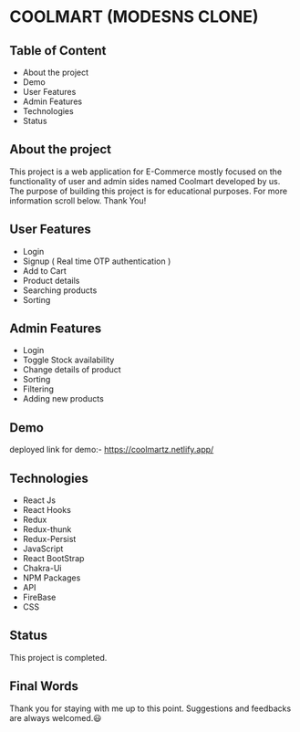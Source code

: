 
# COOLMART (MODESNS CLONE)


## Table of Content

- About the project
- Demo
- User Features
- Admin Features
- Technologies
- Status


## About the project

This project is a web application for E-Commerce mostly focused on the functionality of user and admin sides named Coolmart developed by us. The purpose of building this project is for educational purposes. For more information scroll below. Thank You!

## User Features


- Login 
- Signup ( Real time OTP authentication )
- Add to Cart
- Product details
- Searching products
- Sorting

## Admin Features

- Login
- Toggle Stock availability
- Change details of product
- Sorting
- Filtering
- Adding new products

## Demo

deployed link for demo:- https://coolmartz.netlify.app/


## Technologies

- React Js
- React Hooks
- Redux
- Redux-thunk
- Redux-Persist
- JavaScript
- React BootStrap
- Chakra-Ui
- NPM Packages
- API
- FireBase
- CSS
## Status

This project is completed. 
## Final Words

Thank you for staying with me up to this point. Suggestions and feedbacks are always welcomed.😃
